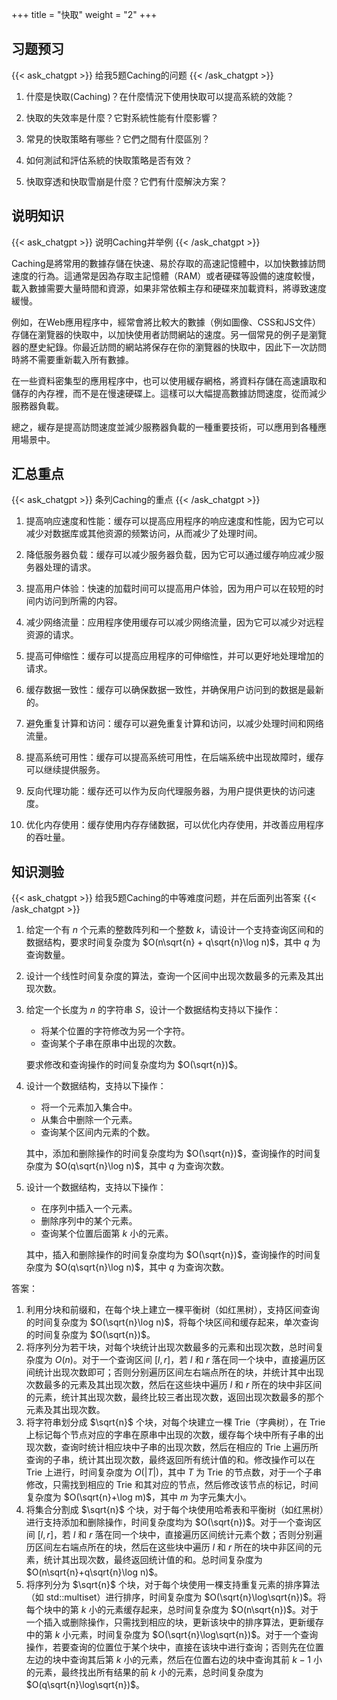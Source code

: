 +++
title = "快取"
weight = "2"
+++
## 习题预习
{{< ask_chatgpt >}}
给我5题Caching的问题
{{< /ask_chatgpt >}}



1. 什麼是快取(Caching)？在什麼情況下使用快取可以提高系統的效能？

2. 快取的失效率是什麼？它對系統性能有什麼影響？

3. 常見的快取策略有哪些？它們之間有什麼區別？

4. 如何測試和評估系統的快取策略是否有效？

5. 快取穿透和快取雪崩是什麼？它們有什麼解決方案？   

## 说明知识
{{< ask_chatgpt >}}
说明Caching并举例
{{< /ask_chatgpt >}}



Caching是將常用的數據存儲在快速、易於存取的高速記憶體中，以加快數據訪問速度的行為。這通常是因為存取主記憶體（RAM）或者硬碟等設備的速度較慢，載入數據需要大量時間和資源，如果非常依賴主存和硬碟來加載資料，將導致速度緩慢。

例如，在Web應用程序中，經常會將比較大的數據（例如圖像、CSS和JS文件）存儲在瀏覽器的快取中，以加快使用者訪問網站的速度。另一個常見的例子是瀏覽器的歷史紀錄。你最近訪問的網站將保存在你的瀏覽器的快取中，因此下一次訪問時將不需要重新載入所有數據。

在一些資料密集型的應用程序中，也可以使用緩存網格，將資料存儲在高速讀取和儲存的內存裡，而不是在慢速硬碟上。這樣可以大幅提高數據訪問速度，從而減少服務器負載。

總之，緩存是提高訪問速度並減少服務器負載的一種重要技術，可以應用到各種應用場景中。   

## 汇总重点
{{< ask_chatgpt >}}
条列Caching的重点
{{< /ask_chatgpt >}}



1. 提高响应速度和性能：缓存可以提高应用程序的响应速度和性能，因为它可以减少对数据库或其他资源的频繁访问，从而减少了处理时间。

2. 降低服务器负载：缓存可以减少服务器负载，因为它可以通过缓存响应减少服务器处理的请求。

3. 提高用户体验：快速的加载时间可以提高用户体验，因为用户可以在较短的时间内访问到所需的内容。

4. 减少网络流量：应用程序使用缓存可以减少网络流量，因为它可以减少对远程资源的请求。

5. 提高可伸缩性：缓存可以提高应用程序的可伸缩性，并可以更好地处理增加的请求。

6. 缓存数据一致性：缓存可以确保数据一致性，并确保用户访问到的数据是最新的。

7. 避免重复计算和访问：缓存可以避免重复计算和访问，以减少处理时间和网络流量。

8. 提高系统可用性：缓存可以提高系统可用性，在后端系统中出现故障时，缓存可以继续提供服务。

9. 反向代理功能：缓存还可以作为反向代理服务器，为用户提供更快的访问速度。

10. 优化内存使用：缓存使用内存存储数据，可以优化内存使用，并改善应用程序的吞吐量。   

## 知识测验
{{< ask_chatgpt >}}
给我5题Caching的中等难度问题，并在后面列出答案
{{< /ask_chatgpt >}}



1. 给定一个有 $n$ 个元素的整数阵列和一个整数 $k$，请设计一个支持查询区间和的数据结构，要求时间复杂度为 $O(n\sqrt{n} + q\sqrt{n}\log n)$，其中 $q$ 为查询数量。

2. 设计一个线性时间复杂度的算法，查询一个区间中出现次数最多的元素及其出现次数。

3. 给定一个长度为 $n$ 的字符串 $S$，设计一个数据结构支持以下操作：

   - 将某个位置的字符修改为另一个字符。
   - 查询某个子串在原串中出现的次数。

   要求修改和查询操作的时间复杂度均为 $O(\sqrt{n})$。

4. 设计一个数据结构，支持以下操作：

   - 将一个元素加入集合中。
   - 从集合中删除一个元素。
   - 查询某个区间内元素的个数。

   其中，添加和删除操作的时间复杂度均为 $O(\sqrt{n})$，查询操作的时间复杂度为 $O(q\sqrt{n}\log n)$，其中 $q$ 为查询次数。

5. 设计一个数据结构，支持以下操作：

   - 在序列中插入一个元素。
   - 删除序列中的某个元素。
   - 查询某个位置后面第 $k$ 小的元素。

   其中，插入和删除操作的时间复杂度均为 $O(\sqrt{n})$，查询操作的时间复杂度为 $O(q\sqrt{n}\log n)$，其中 $q$ 为查询次数。

答案：

1. 利用分块和前缀和，在每个块上建立一棵平衡树（如红黑树），支持区间查询的时间复杂度为 $O(\sqrt{n}\log n)$，将每个块区间和缓存起来，单次查询的时间复杂度为 $O(\sqrt{n})$。
2. 将序列分为若干块，对每个块统计出现次数最多的元素和出现次数，总时间复杂度为 $O(n)$。对于一个查询区间 $[l,r]$，若 $l$ 和 $r$ 落在同一个块中，直接遍历区间统计出现次数即可；否则分别遍历区间左右端点所在的块，并统计其中出现次数最多的元素及其出现次数，然后在这些块中遍历 $l$ 和 $r$ 所在的块中非区间的元素，统计其出现次数，最终比较三者出现次数，返回出现次数最多的那个元素及其出现次数。
3. 将字符串划分成 $\sqrt{n}$ 个块，对每个块建立一棵 Trie（字典树），在 Trie 上标记每个节点对应的字串在原串中出现的次数，缓存每个块中所有子串的出现次数，查询时统计相应块中子串的出现次数，然后在相应的 Trie 上遍历所查询的子串，统计其出现次数，最终返回所有统计值的和。修改操作可以在 Trie 上进行，时间复杂度为 $O(|T|)$，其中 $T$ 为 Trie 的节点数，对于一个子串修改，只需找到相应的 Trie 和其对应的节点，然后修改该节点的标记，时间复杂度为 $O(\sqrt{n}+\log m)$，其中 $m$ 为字元集大小。
4. 将集合分割成 $\sqrt{n}$ 个块，对于每个块使用哈希表和平衡树（如红黑树）进行支持添加和删除操作，时间复杂度均为 $O(\sqrt{n})$。对于一个查询区间 $[l,r]$，若 $l$ 和 $r$ 落在同一个块中，直接遍历区间统计元素个数；否则分别遍历区间左右端点所在的块，然后在这些块中遍历 $l$ 和 $r$ 所在的块中非区间的元素，统计其出现次数，最终返回统计值的和。总时间复杂度为 $O(n\sqrt{n}+q\sqrt{n}\log n)$。
5. 将序列分为 $\sqrt{n}$ 个块，对于每个块使用一棵支持重复元素的排序算法（如 std::multiset）进行排序，时间复杂度为 $O(\sqrt{n}\log\sqrt{n})$。将每个块中的第 $k$ 小的元素缓存起来，总时间复杂度为 $O(n\sqrt{n})$。对于一个插入或删除操作，只需找到相应的块，更新该块中的排序算法，更新缓存中的第 $k$ 小元素，时间复杂度为 $O(\sqrt{n}\log\sqrt{n})$。对于一个查询操作，若要查询的位置位于某个块中，直接在该块中进行查询；否则先在位置左边的块中查询其后第 $k$ 小的元素，然后在位置右边的块中查询其前 $k-1$ 小的元素，最终找出所有结果的前 $k$ 小的元素，总时间复杂度为 $O(q\sqrt{n}\log\sqrt{n})$。   

